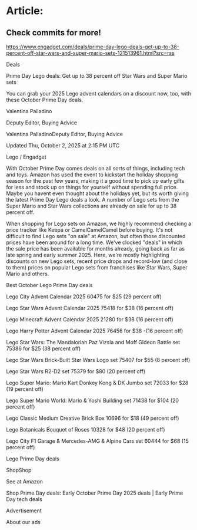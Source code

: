 # Article:

## Check commits for more!
https://www.engadget.com/deals/prime-day-lego-deals-get-up-to-38-percent-off-star-wars-and-super-mario-sets-121513961.html?src=rss

Deals

Prime Day Lego deals: Get up to 38 percent off Star Wars and Super Mario sets

You can grab your 2025 Lego advent calendars on a discount now, too, with these October Prime Day deals.

Valentina Palladino

Deputy Editor, Buying Advice

Valentina PalladinoDeputy Editor, Buying Advice

Updated Thu, October 2, 2025 at 2:15 PM UTC

Lego / Engadget

With October Prime Day comes deals on all sorts of things, including tech and toys. Amazon has used the event to kickstart the holiday shopping season for the past few years, making it a good time to pick up early gifts for less and stock up on things for yourself without spending full price. Maybe you havent even thought about the holidays yet, but its worth giving the latest Prime Day Lego deals a look. A number of Lego sets from the Super Mario and Star Wars collections are already on sale for up to 38 percent off.

When shopping for Lego sets on Amazon, we highly recommend checking a price tracker like Keepa or CamelCamelCamel before buying. It's not difficult to find Lego sets "on sale" at Amazon, but often those discounted prices have been around for a long time. We've clocked "deals" in which the sale price has been available for months already, going back as far as late spring and early summer 2025. Here, we're mostly highlighting discounts on new Lego sets, recent price drops and record-low (and close to them) prices on popular Lego sets from franchises like Star Wars, Super Mario and others.

Best October Lego Prime Day deals

Lego City Advent Calendar 2025 60475 for $25 (29 percent off)

Lego Star Wars Advent Calendar 2025 75418 for $38 (16 percent off)

Lego Minecraft Advent Calendar 2025 21280 for $38 (16 percent off)

Lego Harry Potter Advent Calendar 2025 76456 for $38 -(16 percent off)

Lego Star Wars: The Mandalorian Paz Vizsla and Moff Gideon Battle set 75386 for $25 (38 percent off)

Lego Star Wars Brick-Built Star Wars Logo set 75407 for $55 (8 percent off)

Lego Star Wars R2-D2 set 75379 for $80 (20 percent off)

Lego Super Mario: Mario Kart Donkey Kong & DK Jumbo set 72033 for $28 (19 percent off)

Lego Super Mario World: Mario & Yoshi Building set 71438 for $104 (20 percent off)

Lego Classic Medium Creative Brick Box 10696 for $18 (49 percent off)

Lego Botanicals Bouquet of Roses 10328 for $48 (20 percent off)

Lego City F1 Garage & Mercedes-AMG & Alpine Cars set 60444 for $68 (15 percent off)

Lego Prime Day deals

ShopShop

See at Amazon

Shop Prime Day deals: Early October Prime Day 2025 deals | Early Prime Day tech deals

Advertisement

About our ads